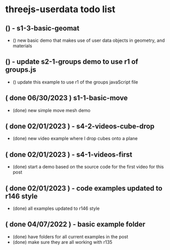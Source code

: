 # threejs-userdata todo list

<!-- BASIC SECTION -->

## () - s1-3-basic-geomat
* () new basic demo that makes use of user data objects in geometry, and materials

<!-- GROUPS SECTION -->

## () - update s2-1-groups demo to use r1 of groups.js
* () update this example to use r1 of the groups javaScript file

<!-- SPHERES SECTION -->

<!-- DONE -->

## ( done 06/30/2023 ) s1-1-basic-move
* (done) new simple move mesh demo

## ( done 02/01/2023 ) - s4-2-videos-cube-drop
* (done) new video example where I drop cubes onto a plane

## ( done 02/01/2023 ) - s4-1-videos-first
* (done) start a demo based on the source code for the first video for this post

## ( done 02/01/2023 ) - code examples updated to r146 style
* (done) all examples updated to r146 style

## ( done 04/07/2022 )  - basic example folder
* (done) have folders for all current examples in the post
* (done) make sure they are all working with r135